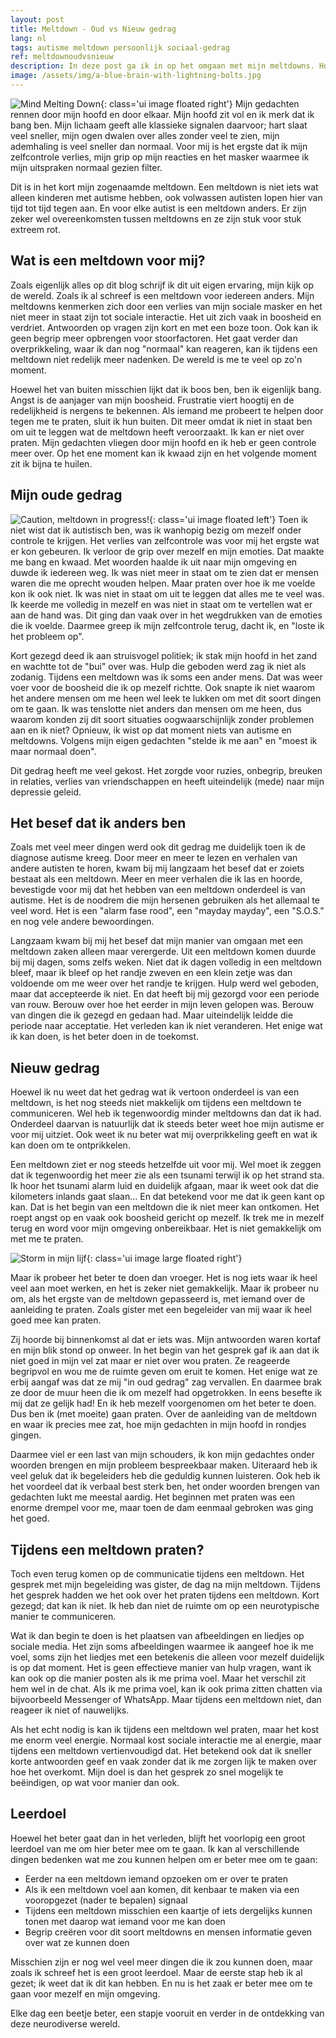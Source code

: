 ```yaml
---
layout: post
title: Meltdown - Oud vs Nieuw gedrag
lang: nl
tags: autisme meltdown persoonlijk sociaal-gedrag
ref: meltdownoudvsnieuw
description: In deze post ga ik in op het omgaan met mijn meltdowns. Hoe ik daar vroeger mee omging en hoe ik daar nu beter mijn weg in weet te vinden. Meltdowns zijn niet alleen iets voor kinderen met autisme, maar ook voor volwassenen.
image: /assets/img/a-blue-brain-with-lightning-bolts.jpg
---
```

![Mind Melting Down](/assets/img/a-blue-brain-with-lightning-bolts.jpg){: class='ui image floated right'}
Mijn gedachten rennen door mijn hoofd en door elkaar. Mijn hoofd zit vol en ik merk dat ik bang ben. Mijn lichaam geeft alle klassieke signalen daarvoor; hart slaat veel sneller, mijn ogen dwalen over alles zonder veel te zien, mijn ademhaling is veel sneller dan normaal. Voor mij is het ergste dat ik mijn zelfcontrole verlies, mijn grip op mijn reacties en het masker waarmee ik mijn uitspraken normaal gezien filter.

Dit is in het kort mijn zogenaamde meltdown. Een meltdown is niet iets wat alleen kinderen met autisme hebben, ook volwassen autisten lopen hier van tijd tot tijd tegen aan. En voor elke autist is een meltdown anders. Er zijn zeker wel overeenkomsten tussen meltdowns en ze zijn stuk voor stuk extreem rot.

## Wat is een meltdown voor mij?

Zoals eigenlijk alles op dit blog schrijf ik dit uit eigen ervaring, mijn kijk op de wereld. Zoals ik al schreef is een meltdown voor iedereen anders. Mijn meltdowns kenmerken zich door een verlies van mijn sociale masker en het niet meer in staat zijn tot sociale interactie. Het uit zich vaak in boosheid en verdriet. Antwoorden op vragen zijn kort en met een boze toon. Ook kan ik geen begrip meer opbrengen voor stoorfactoren. Het gaat verder dan overprikkeling, waar ik dan nog "normaal" kan reageren, kan ik tijdens een meltdown niet redelijk meer nadenken. De wereld is me te veel op zo'n moment.

Hoewel het van buiten misschien lijkt dat ik boos ben, ben ik eigenlijk bang. Angst is de aanjager van mijn boosheid. Frustratie viert hoogtij en de redelijkheid is nergens te bekennen. Als iemand me probeert te helpen door tegen me te praten, sluit ik hun buiten. Dit meer omdat ik niet in staat ben om uit te leggen wat de meltdown heeft veroorzaakt. Ik kan er niet over praten. Mijn gedachten vliegen door mijn hoofd en ik heb er geen controle meer over. Op het ene moment kan ik kwaad zijn en het volgende moment zit ik bijna te huilen.

## Mijn oude gedrag
![Caution, meltdown in progress!](/assets/img/meltdown-in-progress.jpg){: class='ui image floated left'}
Toen ik niet wist dat ik autistisch ben, was ik wanhopig bezig om mezelf onder controle te krijgen. Het verlies van zelfcontrole was voor mij het ergste wat er kon gebeuren. Ik verloor de grip over mezelf en mijn emoties. Dat maakte me bang en kwaad. Met woorden haalde ik uit naar mijn omgeving en duwde ik iedereen weg. Ik was niet meer in staat om te zien dat er mensen waren die me oprecht wouden helpen. Maar praten over hoe ik me voelde kon ik ook niet. Ik was niet in staat om uit te leggen dat alles me te veel was. Ik keerde me volledig in mezelf en was niet in staat om te vertellen wat er aan de hand was. Dit ging dan vaak over in het wegdrukken van de emoties die ik voelde. Daarmee greep ik mijn zelfcontrole terug, dacht ik, en "loste ik het probleem op".

Kort gezegd deed ik aan struisvogel politiek; ik stak mijn hoofd in het zand en wachtte tot de "bui" over was. Hulp die geboden werd zag ik niet als zodanig. Tijdens een meltdown was ik soms een ander mens. Dat was weer voer voor de boosheid die ik op mezelf richtte. Ook snapte ik niet waarom het andere mensen om me heen wel leek te lukken om met dit soort dingen om te gaan. Ik was tenslotte niet anders dan mensen om me heen, dus waarom konden zij dit soort situaties oogwaarschijnlijk zonder problemen aan en ik niet? Opnieuw, ik wist op dat moment niets van autisme en meltdowns. Volgens mijn eigen gedachten "stelde ik me aan" en "moest ik maar normaal doen".

Dit gedrag heeft me veel gekost. Het zorgde voor ruzies, onbegrip, breuken in relaties, verlies van vriendschappen en heeft uiteindelijk (mede) naar mijn depressie geleid.

## Het besef dat ik anders ben

Zoals met veel meer dingen werd ook dit gedrag me duidelijk toen ik de diagnose autisme kreeg. Door meer en meer te lezen en verhalen van andere autisten te horen, kwam bij mij langzaam het besef dat er zoiets bestaat als een meltdown. Meer en meer verhalen die ik las en hoorde, bevestigde voor mij dat het hebben van een meltdown onderdeel is van autisme. Het is de noodrem die mijn hersenen gebruiken als het allemaal te veel word. Het is een "alarm fase rood", een "mayday mayday", een "S.O.S." en nog vele andere bewoordingen.

Langzaam kwam bij mij het besef dat mijn manier van omgaan met een meltdown zaken alleen maar verergerde. Uit een meltdown komen duurde bij mij dagen, soms zelfs weken. Niet dat ik dagen volledig in een meltdown bleef, maar ik bleef op het randje zweven en een klein zetje was dan voldoende om me weer over het randje te krijgen. Hulp werd wel geboden, maar dat accepteerde ik niet. En dat heeft bij mij gezorgd voor een periode van rouw. Berouw over hoe het eerder in mijn leven gelopen was. Berouw van dingen die ik gezegd en gedaan had. Maar uiteindelijk leidde die periode naar acceptatie. Het verleden kan ik niet veranderen. Het enige wat ik kan doen, is het beter doen in de toekomst.

## Nieuw gedrag

Hoewel ik nu weet dat het gedrag wat ik vertoon onderdeel is van een meltdown, is het nog steeds niet makkelijk om tijdens een meltdown te communiceren. Wel heb ik tegenwoordig minder meltdowns dan dat ik had. Onderdeel daarvan is natuurlijk dat ik steeds beter weet hoe mijn autisme er voor mij uitziet. Ook weet ik nu beter wat mij overprikkeling geeft en wat ik kan doen om te ontprikkelen.

Een meltdown ziet er nog steeds hetzelfde uit voor mij. Wel moet ik zeggen dat ik tegenwoordig het meer zie als een tsunami terwijl ik op het strand sta. Ik hoor het tsunami alarm luid en duidelijk afgaan, maar ik weet ook dat die kilometers inlands gaat slaan... En dat betekend voor me dat ik geen kant op kan. Dat is het begin van een meltdown die ik niet meer kan ontkomen. Het roept angst op en vaak ook boosheid gericht op mezelf. Ik trek me in mezelf terug en word voor mijn omgeving onbereikbaar. Het is niet gemakkelijk om met me te praten.

![Storm in mijn lijf](/assets/img/storming.jpeg){: class='ui image large floated right'}

Maar ik probeer het beter te doen dan vroeger. Het is nog iets waar ik heel veel aan moet werken, en het is zeker niet gemakkelijk. Maar ik probeer nu om, als het ergste van de meltdown gepasseerd is, met iemand over de aanleiding te praten. Zoals gister met een begeleider van mij waar ik heel goed mee kan praten.

Zij hoorde bij binnenkomst al dat er iets was. Mijn antwoorden waren kortaf en mijn blik stond op onweer. In het begin van het gesprek gaf ik aan dat ik niet goed in mijn vel zat maar er niet over wou praten. Ze reageerde begripvol en wou me de ruimte geven om eruit te komen. Het enige wat ze erbij aangaf was dat ze mij "in oud gedrag" zag vervallen. En daarmee brak ze door de muur heen die ik om mezelf had opgetrokken. In eens besefte ik mij dat ze gelijk had! En ik heb mezelf voorgenomen om het beter te doen. Dus ben ik (met moeite) gaan praten. Over de aanleiding van de meltdown en waar ik precies mee zat, hoe mijn gedachten in mijn hoofd in rondjes gingen.

Daarmee viel er een last van mijn schouders, ik kon mijn gedachtes onder woorden brengen en mijn probleem bespreekbaar maken. Uiteraard heb ik veel geluk dat ik begeleiders heb die geduldig kunnen luisteren. Ook heb ik het voordeel dat ik verbaal best sterk ben, het onder woorden brengen van gedachten lukt me meestal aardig. Het beginnen met praten was een enorme drempel voor me, maar toen de dam eenmaal gebroken was ging het goed.

## Tijdens een meltdown praten?

Toch even terug komen op de communicatie tijdens een meltdown. Het gesprek met mijn begeleiding was gister, de dag na mijn meltdown. Tijdens het gesprek hadden we het ook over het praten tijdens een meltdown. Kort gezegd; dat kan ik niet. Ik heb dan niet de ruimte om op een neurotypische manier te communiceren.

Wat ik dan begin te doen is het plaatsen van afbeeldingen en liedjes op sociale media. Het zijn soms afbeeldingen waarmee ik aangeef hoe ik me voel, soms zijn het liedjes met een betekenis die alleen voor mezelf duidelijk is op dat moment. Het is geen effectieve manier van hulp vragen, want ik kan ook op die manier posten als ik me prima voel. Maar het verschil zit hem wel in de chat. Als ik me prima voel, kan ik ook prima zitten chatten via bijvoorbeeld Messenger of WhatsApp. Maar tijdens een meltdown niet, dan reageer ik niet of nauwelijks.

Als het echt nodig is kan ik tijdens een meltdown wel praten, maar het kost me enorm veel energie. Normaal kost sociale interactie me al energie, maar tijdens een meltdown vertienvoudigd dat. Het betekend ook dat ik sneller korte antwoorden geef en vaak zonder dat ik me zorgen lijk te maken over hoe het overkomt. Mijn doel is dan het gesprek zo snel mogelijk te beëindigen, op wat voor manier dan ook.

## Leerdoel

Hoewel het beter gaat dan in het verleden, blijft het voorlopig een groot leerdoel van me om hier beter mee om te gaan. Ik kan al verschillende dingen bedenken wat me zou kunnen helpen om er beter mee om te gaan:

- Eerder na een meltdown iemand opzoeken om er over te praten
- Als ik een meltdown voel aan komen, dit kenbaar te maken via een vooropgezet (nader te bepalen) signaal
- Tijdens een meltdown misschien een kaartje of iets dergelijks kunnen tonen met daarop wat iemand voor me kan doen
- Begrip creëren voor dit soort meltdowns en mensen informatie geven over wat ze kunnen doen

Misschien zijn er nog wel veel meer dingen die ik zou kunnen doen, maar zoals ik schreef het is een groot leerdoel. Maar de eerste stap heb ik al gezet; ik weet dat ik dit kan hebben. En nu is het zaak er beter mee om te gaan voor mezelf en mijn omgeving.

Elke dag een beetje beter, een stapje vooruit en verder in de ontdekking van deze neurodiverse wereld.
